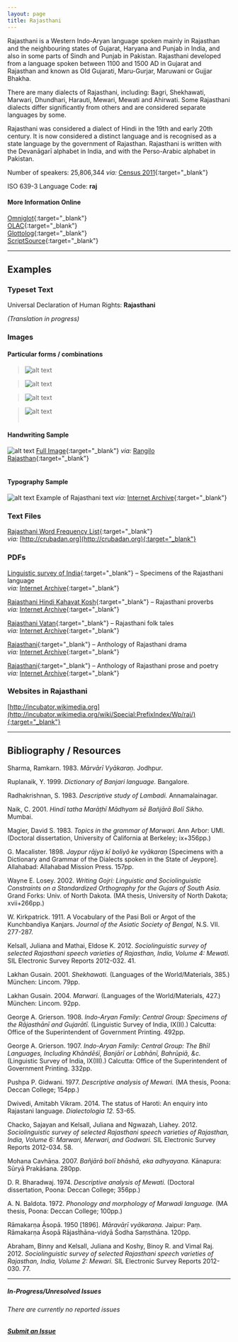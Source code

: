 ```yaml
---
layout: page
title: Rajasthani
---
```


Rajasthani is a Western Indo-Aryan language spoken mainly in Rajasthan and the neighbouring states of Gujarat, Haryana and Punjab in India, and also in some parts of Sindh and Punjab in Pakistan. Rajasthani developed from a language spoken between 1100 and 1500 AD in Gujarat and Rajasthan and known as Old Gujarati, Maru-Gurjar, Maruwani or Gujjar Bhakha.

There are many dialects of Rajasthani, including: Bagri, Shekhawati, Marwari, Dhundhari, Harauti, Mewari, Mewati and Ahirwati. Some Rajasthani dialects differ significantly from others and are considered separate languages by some.

Rajasthani was considered a dialect of Hindi in the 19th and early 20th century. It is now considered a distinct language and is recognised as a state language by the government of Rajasthan. Rajasthani is written with the Devanāgarī alphabet in India, and with the Perso-Arabic alphabet in Pakistan.

Number of speakers: 25,806,344 *via:* [Census 2011](../devanagari-overview/Census-of-India-2011-Language.pdf){:target="_blank"}  

ISO 639-3 Language Code: **raj**  

#### More Information Online

[Omniglot](https://omniglot.com/writing/rajasthani.htm){:target="_blank"}  
[OLAC](http://www.language-archives.org/language/raj){:target="_blank"}  
[Glottolog](https://glottolog.org/resource/languoid/id/raja1256){:target="_blank"}  
[ScriptSource](https://www.scriptsource.org/cms/scripts/page.php?item_id=language_detail&key=raj){:target="_blank"}

---

## Examples

### Typeset Text

Universal Declaration of Human Rights: **Rajasthani**

*(Translation in progress)*


### Images

#### Particular forms / combinations

>![alt text](/images/01.png)  

>![alt text](/images/02.png)  

>![alt text](/images/03.png)  

>![alt text](/images/04.png)  
 &nbsp;  


#### Handwriting Sample

![alt text](/images/Rajasthani-handwriting-01.png)
[Full Image](/images/Rajasthani-handwriting-01.jpg){:target="_blank"} *via:* [Rangilo Rajasthan](http://rajrangilo.blogspot.com/2014/01/rajasthani-poems.html){:target="_blank"}  
&nbsp;  


#### Typography Sample

![alt text](/images/rajasthani.png)
Example of Rajasthani text
*via:* [Internet Archive](https://archive.org/details/in.ernet.dli.2015.347988){:target="_blank"}


### Text Files

[Rajasthani Word Frequency List](/basic-info/rajasthani-word-frequency.txt){:target="_blank"}  
*via:* [http://crubadan.org](http://crubadan.org){:target="_blank"}


### PDFs

[Linguistic survey of India](/samples/Rajasthani-01.pdf){:target="_blank"} – Specimens of the Rajasthani language  
*via:* [Internet Archive](https://archive.org/details/in.gov.ignca.23435){:target="_blank"}

[Rajasthani Hindi Kahavat Kosh](/samples/Rajasthani-02.pdf){:target="_blank"} – Rajasthani proverbs  
*via:* [Internet Archive](https://archive.org/details/in.ernet.dli.2015.464090){:target="_blank"}

[Rajasthani Vatan](/samples/Rajasthani-03.pdf){:target="_blank"} – Rajasthani folk tales  
*via:* [Internet Archive](https://archive.org/details/in.ernet.dli.2015.479612){:target="_blank"}

[Rajasthani](/samples/Rajasthani-04.pdf){:target="_blank"} – Anthology of Rajasthani drama  
*via:* [Internet Archive](https://archive.org/details/in.ernet.dli.2015.480196){:target="_blank"}

[Rajasthani](/samples/Rajasthani-05.pdf){:target="_blank"} – Anthology of Rajasthani prose and poetry  
*via:* [Internet Archive](https://archive.org/details/in.ernet.dli.2015.484129){:target="_blank"}


### Websites in Rajasthani

[http://incubator.wikimedia.org](http://incubator.wikimedia.org/wiki/Special:PrefixIndex/Wp/raj/){:target="_blank"}


---

## Bibliography / Resources

Sharma, Ramkarn. 1983. *Mārvārī Vyākaraṇ.* Jodhpur.

Ruplanaik, Y. 1999. *Dictionary of Banjari language.* Bangalore.

Radhakrishnan, S. 1983. *Descriptive study of Lambadi.* Annamalainagar.

Naik, C. 2001. *Hindī tatha Marāṭhī Mādhyam sē Bañjārā Bolī Sikho.* Mumbai.

Magier, David S. 1983. *Topics in the grammar of Marwari.* Ann Arbor: UMI. (Doctoral dissertation, University of California at Berkeley; ix+356pp.)

G. Macalister. 1898. *Jaypur rājya kī boliyõ ke vyākaraṇ* [Specimens with a Dictionary and Grammar of the Dialects spoken in the State of Jeypore]. Allahabad: Allahabad Mission Press. 157pp.

Wayne E. Losey. 2002. *Writing Gojri: Linguistic and Sociolinguistic Constraints on a Standardized Orthography for the Gujars of South Asia.* Grand Forks: Univ. of North Dakota. (MA thesis, University of North Dakota; xvii+266pp.)

W. Kirkpatrick. 1911. A Vocabulary of the Pasi Boli or Argot of the Kunchbandiya Kanjars. *Journal of the Asiatic Society of Bengal,* N.S. VII. 277-287.

Kelsall, Juliana and Mathai, Eldose K. 2012. *Sociolinguistic survey of selected Rajasthani speech varieties of Rajasthan, India, Volume 4: Mewati.* SIL Electronic Survey Reports 2012-032. 41.

Lakhan Gusain. 2001. *Shekhawati.* (Languages of the World/Materials, 385.) München: Lincom. 79pp.

Lakhan Gusain. 2004. *Marwari.* (Languages of the World/Materials, 427.) München: Lincom. 92pp.

George A. Grierson. 1908. *Indo-Aryan Family: Central Group: Specimens of the Rājasthānī and Gujarātī.* (Linguistic Survey of India, IX(II).) Calcutta: Office of the Superintendent of Government Printing. 492pp.

George A. Grierson. 1907. *Indo-Aryan Family: Central Group: The Bhīl Languages, Including Khāndēśī, Banjārī or Labhānī, Bahrūpiā, &c.* (Linguistic Survey of India, IX(III).) Calcutta: Office of the Superintendent of Government Printing. 332pp.

Pushpa P. Gidwani. 1977. *Descriptive analysis of Mewari.* (MA thesis, Poona: Deccan College; 154pp.)

Dwivedi, Amitabh Vikram. 2014. The status of Haroti: An enquiry into Rajastani language. *Dialectologia 12.* 53-65.

Chacko, Sajayan and Kelsall, Juliana and Ngwazah, Liahey. 2012. *Sociolinguistic survey of selected Rajasthani speech varieties of Rajasthan, India, Volume 6: Marwari, Merwari, and Godwari.* SIL Electronic Survey Reports 2012-034. 58.

Mohana Cavhāṇa. 2007. *Bañjārā bolī bhāshā, eka adhyayana.* Kānapura: Sūryā Prakāśana. 280pp.

D. R. Bharadwaj. 1974. *Descriptive analysis of Mewati.* (Doctoral dissertation, Poona: Deccan College; 356pp.)

A. N. Baldota. 1972. *Phonology and morphology of Marwadi language.* (MA thesis, Poona: Deccan College; 100pp.)

Rāmakarṇa Āsopā. 1950 [1896]. *Māravāṛī vyākaraṇa.* Jaipur: Paṃ. Rāmakarṇa Āsopā Rājast̀hāna-vidyā Śodha Saṃsthāna. 120pp.

Abraham, Binny and Kelsall, Juliana and Koshy, Binoy R. and Vimal Raj. 2012. *Sociolinguistic survey of selected Rajasthani speech varieties of Rajasthan, India, Volume 2: Mewari.* SIL Electronic Survey Reports 2012-030. 77.


---

##### In-Progress/Unresolved Issues

###### There are currently no reported issues

##### [Submit an Issue](mailto:devanagari-documentation@gmail.com)